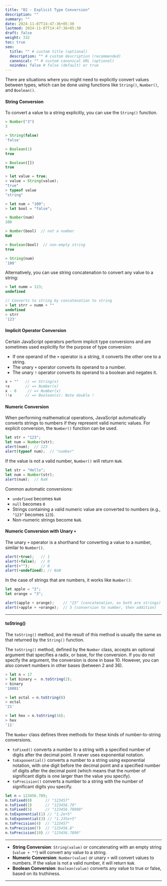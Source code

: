 ```yaml
---
title: "02 - Explicit Type Conversion"
description: ""
summary: ""
date: 2024-11-07T14:47:36+05:30
lastmod: 2024-11-07T14:47:36+05:30
draft: false
weight: 332
toc: true
seo:
  title: "" # custom title (optional)
  description: "" # custom description (recommended)
  canonical: "" # custom canonical URL (optional)
  noindex: false # false (default) or true
---
```




There are situations where you might need to explicitly convert values between types, which can be done using functions like `String()`, `Number()`, and `Boolean()`.

#### String Conversion

To convert a value to a string explicitly, you can use the `String()` function.

```js
> Number("3")
3

> String(false)
'false'

> Boolean(1)
true

> Boolean([])
true

> let value = true;
> value = String(value);
"true"
> typeof value
"string"
```

```js
> let num = "100";
> let bool = "false";

> Number(num)
100

> Number(bool)  // not a number
NaN

> Boolean(bool)  // non-empty string
true

> String(num)
'100'
```

Alternatively, you can use string concatenation to convert any value to a string:

```js
> let numm = 123;
undefined

// Converts to string by concatenation to string
> let strr = numm + ""
undefined
> strr
'123'
```

#### Implicit Operator Conversion

Certain JavaScript operators perform implicit type conversions and are sometimes used explicitly for the purpose of type conversion:

- If one operand of the `+` operator is a string, it converts the other one to a string.
- The unary `+` operator converts its operand to a number.
- The unary `!` operator converts its operand to a boolean and negates it.

```js
x + ""   // => String(x)
+x       // => Number(x)
x - 0     // => Number(x)
!!x      // => Boolean(x): Note double !
```

#### Numeric Conversion

When performing mathematical operations, JavaScript automatically converts strings to numbers if they represent valid numeric values. For explicit conversion, the `Number()` function can be used.

```js
let str = "123";
let num = Number(str);
alert(num);  // 123
alert(typeof num);  // "number"
```

If the value is not a valid number, `Number()` will return `NaN`.

```js
let str = "Hello";
let num = Number(str);
alert(num);  // NaN
```

Common automatic conversions:

- `undefined` becomes `NaN`
- `null` becomes `0`
- Strings containing a valid numeric value are converted to numbers (e.g., `"123"` becomes `123`).
- Non-numeric strings become `NaN`.

#### Numeric Conversion with Unary `+`

The unary `+` operator is a shorthand for converting a value to a number, similar to `Number()`.

```js
alert(+true);   // 1
alert(+false);  // 0
alert(+"");     // 0
alert(+undefined); // NaN
```

In the case of strings that are numbers, it works like `Number()`:

```js
let apple = "2";
let orange = "3";

alert(apple + orange);    // "23" (concatenation, as both are strings)
alert(+apple + +orange);  // 5 (conversion to number, then addition)
```

---

#### toString()

The `toString()` method, and the result of this method is usually the same as that returned by the `String()` function.

The `toString()` method, defined by the `Number` class, accepts an optional argument that specifies a radix, or base, for the conversion. If you do not specify the argument, the conversion is done in base 10. However, you can also convert numbers in other bases (between 2 and 36).

```js
> let n = 17
> let binary =  n.toString(2);
> binary
'10001'

> let octal = n.toString(8)
> octal
'21'

> let hex = n.toString(16);
> hex
'11'
```

The `Number` class defines three methods for these kinds of number-to-string conversions.

- `toFixed()` converts a number to a string with a specified number of digits after the decimal point. It never uses exponential notation.
- `toExponential()` converts a number to a string using exponential notation, with one digit before the decimal point and a specified number of digits after the decimal point (which means that the number of significant digits is one larger than the value you specify).
- `toPrecision()` converts a number to a string with the number of significant digits you specify.

```js
let n = 123456.789;
n.toFixed(0)      // "123457"
n.toFixed(2)      // "123456.79"
n.toFixed(5)      // "123456.78900"
n.toExponential(1) // "1.2e+5"
n.toExponential(3) // "1.235e+5"
n.toPrecision(4)  // "123457"
n.toPrecision(7)  // "123456.8"
n.toPrecision(10) // "123456.7890"
```

---

- **String Conversion**: `String(value)` or concatenating with an empty string (`value + ""`) will convert any value to a string.
- **Numeric Conversion**: `Number(value)` or unary `+` will convert values to numbers. If the value is not a valid number, it will return `NaN`.
- **Boolean Conversion**: `Boolean(value)` converts any value to true or false, based on its truthiness.

---

